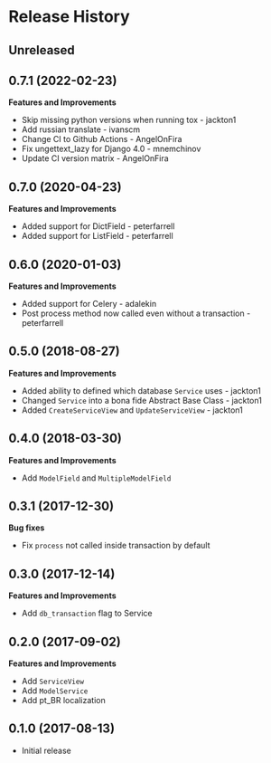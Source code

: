 # Release History

## Unreleased

## 0.7.1 (2022-02-23)

**Features and Improvements**

* Skip missing python versions when running tox - jackton1
* Add russian translate - ivanscm
* Change CI to Github Actions - AngelOnFira
* Fix ungettext_lazy for Django 4.0 - mnemchinov
* Update CI version matrix - AngelOnFira

## 0.7.0 (2020-04-23)

**Features and Improvements**

* Added support for DictField - peterfarrell
* Added support for ListField - peterfarrell

## 0.6.0 (2020-01-03)

**Features and Improvements**

* Added support for Celery - adalekin
* Post process method now called even without a transaction - peterfarrell

## 0.5.0 (2018-08-27)

**Features and Improvements**

* Added ability to defined which database `Service` uses - jackton1
* Changed `Service` into a bona fide Abstract Base Class - jackton1
* Added `CreateServiceView` and `UpdateServiceView` - jackton1

## 0.4.0 (2018-03-30)

**Features and Improvements**

* Add `ModelField` and `MultipleModelField`

## 0.3.1 (2017-12-30)

**Bug fixes**

* Fix `process` not called inside transaction by default

## 0.3.0 (2017-12-14)

**Features and Improvements**

* Add `db_transaction` flag to Service

## 0.2.0 (2017-09-02)

**Features and Improvements**

* Add `ServiceView`
* Add `ModelService`
* Add pt_BR localization

## 0.1.0 (2017-08-13)

* Initial release
